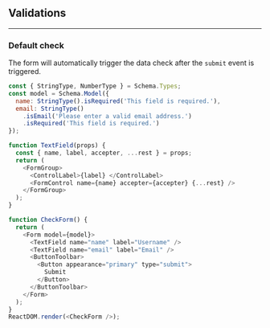 ## Validations

---

### Default check

The form will automatically trigger the data check after the `submit` event is triggered.

<!--start-code-->

```js
const { StringType, NumberType } = Schema.Types;
const model = Schema.Model({
  name: StringType().isRequired('This field is required.'),
  email: StringType()
    .isEmail('Please enter a valid email address.')
    .isRequired('This field is required.')
});

function TextField(props) {
  const { name, label, accepter, ...rest } = props;
  return (
    <FormGroup>
      <ControlLabel>{label} </ControlLabel>
      <FormControl name={name} accepter={accepter} {...rest} />
    </FormGroup>
  );
}

function CheckForm() {
  return (
    <Form model={model}>
      <TextField name="name" label="Username" />
      <TextField name="email" label="Email" />
      <ButtonToolbar>
        <Button appearance="primary" type="submit">
          Submit
        </Button>
      </ButtonToolbar>
    </Form>
  );
}
ReactDOM.render(<CheckForm />);
```

<!--end-code-->
